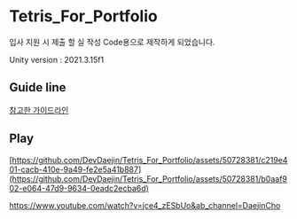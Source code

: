 # Tetris_For_Portfolio
 
입사 지원 시 제출 할 실 작성 Code용으로 제작하게 되었습니다.

Unity version : 2021.3.15f1


## Guide line
[참고한 가이드라인](https://tetris.fandom.com/wiki/Tetris_Guideline)


## Play 
[https://github.com/DevDaejin/Tetris_For_Portfolio/assets/50728381/c219e401-cacb-410e-9a49-fe2e5a41b887](https://github.com/DevDaejin/Tetris_For_Portfolio/assets/50728381/b0aaf902-e064-47d9-9634-0eadc2ecba6d)

https://www.youtube.com/watch?v=jce4_zESbUo&ab_channel=DaejinCho
